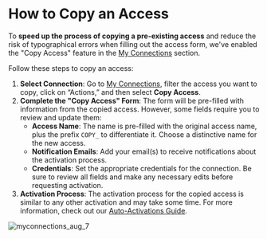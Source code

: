 ﻿---
sidebar_position: 5
---

# How to Copy an Access

To **speed up the process of copying a pre-existing access** and reduce the risk of typographical errors when filling out the access form, we've enabled the "Copy Access" feature in the [My Connections](https://app.travelgate.com/connections/myconnections) section.

Follow these steps to copy an access:

1. **Select Connection**: Go to [My Connections](/kb/web-features/connections/my-connections/managing-connections/connections-details), filter the access you want to copy, click on “Actions,” and then select **Copy Access**.
2. **Complete the "Copy Access" Form**: The form will be pre-filled with information from the copied access. However, some fields require you to review and update them:
   - **Access Name**: The name is pre-filled with the original access name, plus the prefix `COPY_` to differentiate it. Choose a distinctive name for the new access.
   - **Notification Emails**: Add your email(s) to receive notifications about the activation process.
   - **Credentials**: Set the appropriate credentials for the connection. Be sure to review all fields and make any necessary edits before requesting activation.
3. **Activation Process**: The activation process for the copied access is similar to any other activation and may take some time. For more information, check out our [Auto-Activations Guide](/kb/web-features/connections/my-connections/guick-guide-to-auto-activations).

![myconnections_aug_7](https://storage.travelgate.com/kbase/myconnections_aug_7.jpg)
